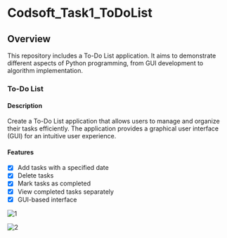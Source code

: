 # Codsoft_Task1_ToDoList

## Overview

This repository includes a To-Do List application. It aims to demonstrate different aspects of Python programming, from GUI development to algorithm implementation.

### To-Do List

#### Description

Create a To-Do List application that allows users to manage and organize their tasks efficiently. The application provides a graphical user interface (GUI) for an intuitive user experience.

#### Features

- [x] Add tasks with a specified date
- [x] Delete tasks
- [x] Mark tasks as completed
- [x] View completed tasks separately
- [x] GUI-based interface

![1](https://github.com/ihtkahs/Codsoft/assets/138241603/71e7f873-9985-4618-be2b-a929f2fe70cc)   

![2](https://github.com/ihtkahs/Codsoft/assets/138241603/37247f60-ed65-4226-9ad2-a9adb0158267)

